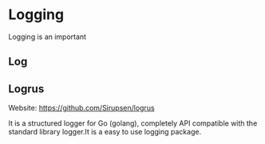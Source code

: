 
Logging 
=======

Logging is an important 

Log
---

Logrus
------

Website: https://github.com/Sirupsen/logrus

It is a structured logger for Go (golang), completely API compatible with the standard library logger.It is a
easy to use logging package.

